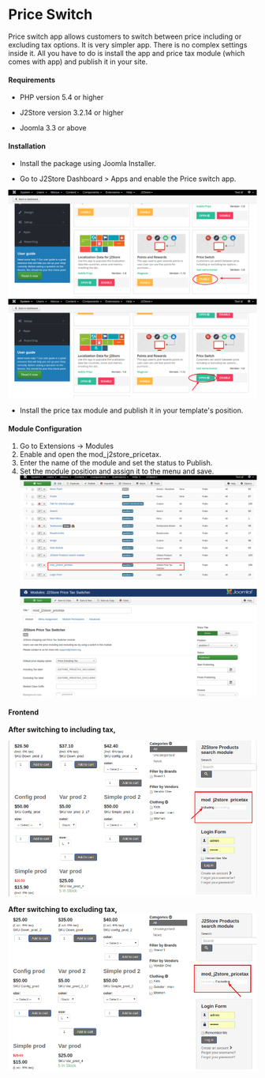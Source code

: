 # Price Switch

Price switch app allows customers to switch between price including or excluding tax options. It is very simpler app. There is no complex settings inside it. All you have to do is install the app and price tax module (which comes with app) and publish it in your site.

#### Requirements

* PHP version 5.4 or higher

* J2Store version 3.2.14 or higher

* Joomla 3.3 or above

#### Installation

* Install the package using Joomla Installer.

* Go to J2Store Dashboard > Apps and enable the Price switch app.

 ![](./assets/images/price_tax_05.png)
 ![](./assets/images/price_tax_06.png)

* Install the price tax module and publish it in your template's position.

#### Module Configuration

1. Go to Extensions -> Modules
2. Enable and open the mod_j2store_pricetax.
3. Enter the name of the module and set the status to Publish.
4. Set the module position and assign it to the menu and save.
![](./assets/images/price_tax_02.png)
![](./assets/images/price_tax_01.png)

#### Frontend
**After switching to including tax,**

![](./assets/images/price_tax_03.png)

**After switching to excluding tax,**
![](./assets/images/price_tax_04.png)